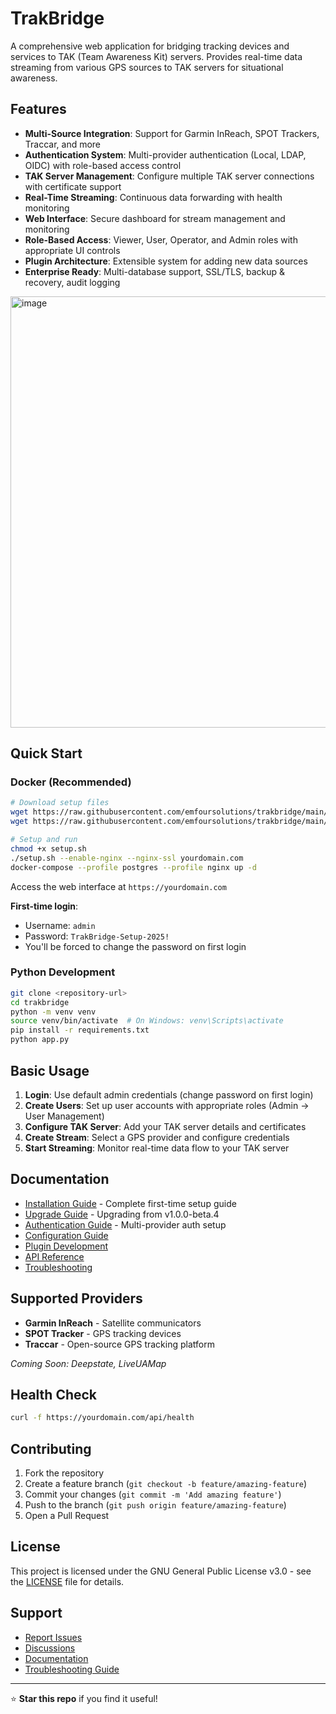 # TrakBridge

A comprehensive web application for bridging tracking devices and services to TAK (Team Awareness Kit) servers. Provides real-time data streaming from various GPS sources to TAK servers for situational awareness.

## Features

- **Multi-Source Integration**: Support for Garmin InReach, SPOT Trackers, Traccar, and more
- **Authentication System**: Multi-provider authentication (Local, LDAP, OIDC) with role-based access control
- **TAK Server Management**: Configure multiple TAK server connections with certificate support
- **Real-Time Streaming**: Continuous data forwarding with health monitoring
- **Web Interface**: Secure dashboard for stream management and monitoring
- **Role-Based Access**: Viewer, User, Operator, and Admin roles with appropriate UI controls
- **Plugin Architecture**: Extensible system for adding new data sources
- **Enterprise Ready**: Multi-database support, SSL/TLS, backup & recovery, audit logging

<img width="1900" height="690" alt="image" src="https://github.com/user-attachments/assets/d09d3e17-de62-4524-a0d6-d1990c827ac7" />


## Quick Start

### Docker (Recommended)

```bash
# Download setup files
wget https://raw.githubusercontent.com/emfoursolutions/trakbridge/main/docker-compose.yml
wget https://raw.githubusercontent.com/emfoursolutions/trakbridge/main/init/setup.sh

# Setup and run
chmod +x setup.sh
./setup.sh --enable-nginx --nginx-ssl yourdomain.com
docker-compose --profile postgres --profile nginx up -d
```

Access the web interface at `https://yourdomain.com`

**First-time login**:
- Username: `admin`
- Password: `TrakBridge-Setup-2025!`
- You'll be forced to change the password on first login

### Python Development

```bash
git clone <repository-url>
cd trakbridge
python -m venv venv
source venv/bin/activate  # On Windows: venv\Scripts\activate
pip install -r requirements.txt
python app.py
```

## Basic Usage

1. **Login**: Use default admin credentials (change password on first login)
2. **Create Users**: Set up user accounts with appropriate roles (Admin → User Management)
3. **Configure TAK Server**: Add your TAK server details and certificates
4. **Create Stream**: Select a GPS provider and configure credentials
5. **Start Streaming**: Monitor real-time data flow to your TAK server

## Documentation

- [Installation Guide](docs/INSTALLATION.md) - Complete first-time setup guide
- [Upgrade Guide](docs/UPGRADE_GUIDE.md) - Upgrading from v1.0.0-beta.4
- [Authentication Guide](docs/AUTHENTICATION.md) - Multi-provider auth setup
- [Configuration Guide](../../wiki/Configuration-Guide)
- [Plugin Development](../../wiki/Plugin-Development)
- [API Reference](../../wiki/API-Reference)
- [Troubleshooting](../../wiki/Troubleshooting)

## Supported Providers

- **Garmin InReach** - Satellite communicators
- **SPOT Tracker** - GPS tracking devices
- **Traccar** - Open-source GPS tracking platform

*Coming Soon: Deepstate, LiveUAMap*

## Health Check

```bash
curl -f https://yourdomain.com/api/health
```

## Contributing

1. Fork the repository
2. Create a feature branch (`git checkout -b feature/amazing-feature`)
3. Commit your changes (`git commit -m 'Add amazing feature'`)
4. Push to the branch (`git push origin feature/amazing-feature`)
5. Open a Pull Request

## License

This project is licensed under the GNU General Public License v3.0 - see the [LICENSE](LICENSE) file for details.

## Support

- [Report Issues](../../issues)
- [Discussions](../../discussions)
- [Documentation](../../wiki)
- [Troubleshooting Guide](../../wiki/Troubleshooting)

---

⭐ **Star this repo** if you find it useful!